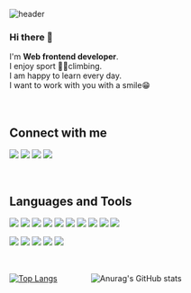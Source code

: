 ![header](https://capsule-render.vercel.app/api?type=shark&color=auto&height=300&section=header&text=Tokkissi's%20workplace&fontSize=60)

### Hi there 👋
I'm **Web frontend developer**.  
I enjoy sport 🧗‍♂️climbing.  
I am happy to learn every day.  
I want to work with you with a smile😁    
<br/>
<br/>


<!--
**tokkissi/tokkissi** is a ✨ _special_ ✨ repository because its `README.md` (this file) appears on your GitHub profile.

Here are some ideas to get you started:

- 🔭 I’m currently working on ...
- 🌱 I’m currently learning ...
- 👯 I’m looking to collaborate on ...
- 🤔 I’m looking for help with ...
- 💬 Ask me about ...
- 📫 How to reach me: ...
- 😄 Pronouns: ...
- ⚡ Fun fact: ...
-->
  
  
      
## Connect with me

<img src="https://img.shields.io/badge/Gmail-EA4335?style=flat&logo=Gmail&logoColor=white"/> <img src="https://img.shields.io/badge/Notion-000000?style=flat&logo=Notion&logoColor=white"/>
<img src="https://img.shields.io/badge/Blog-EA4AAA?style=flat&logo=GitHub Sponsors&logoColor=white"/>
<img src="https://img.shields.io/badge/GitHub-181717?style=flat&logo=GitHub&logoColor=white"/>

<br/>

## Languages and Tools

<img src="https://img.shields.io/badge/JavaScript-F7DF1E?style=flat&logo=JavaScript&logoColor=white"/> <img src="https://img.shields.io/badge/TypeScript-3178C6?style=flat&logo=TypeScript&logoColor=white"/>
<img src="https://img.shields.io/badge/React-61DAFB?style=flat&logo=React&logoColor=white"/>
<img src="https://img.shields.io/badge/HTML5-E34F26?style=flat&logo=HTML5&logoColor=white"/>
<img src="https://img.shields.io/badge/CSS3-1572B6?style=flat&logo=CSS3&logoColor=white"/>
<img src="https://img.shields.io/badge/Bulma-00D1B2?style=flat&logo=Bulma&logoColor=white"/>
<img src="https://img.shields.io/badge/Node.js-339933?style=flat&logo=Node.js&logoColor=white"/>
<img src="https://img.shields.io/badge/C-A8B9CC?style=flat&logo=C&logoColor=white"/>
<img src="https://img.shields.io/badge/C++-00599C?style=flat-square&logo=c%2B%2B&logoColor=white"/></a>
<img src="https://img.shields.io/badge/Bulma-00D1B2?style=flat&logo=Bulma&logoColor=white"/>

<img src="https://img.shields.io/badge/Redux-764ABC?style=flat&logo=Redux&logoColor=white"/> <img src="https://img.shields.io/badge/React Query-FF4154?style=flat&logo=React Query&logoColor=white"/>
<img src="https://img.shields.io/badge/Bootstrap-7952B3?style=flat&logo=Bootstrap&logoColor=white"/>
<img src="https://img.shields.io/badge/Git-F05032?style=flat&logo=Git&logoColor=white"/>
<img src="https://img.shields.io/badge/Discord-5865F2?style=flat&logo=Discord&logoColor=white"/>


<br/>

[![Top Langs](https://github-readme-stats.vercel.app/api/top-langs/?username=tokkissi&langs_count=8)](https://github.com/tokkissi/github-readme-stats)　　　　 ![Anurag's GitHub stats](https://github-readme-stats.vercel.app/api?username=tokkissi&show_icons=true&theme=dracula)
